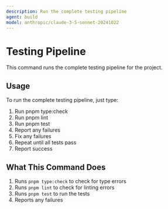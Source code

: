 ```yaml
---
description: Run the complete testing pipeline
agent: build
model: anthropic/claude-3-5-sonnet-20241022
---
```


# Testing Pipeline

This command runs the complete testing pipeline for the project.

## Usage

To run the complete testing pipeline, just type:

1. Run pnpm type:check
2. Run pnpm lint
3. Run pnpm test
4. Report any failures
5. Fix any failures
6. Repeat until all tests pass
7. Report success

## What This Command Does

1. Runs `pnpm type:check` to check for type errors
2. Runs `pnpm lint` to check for linting errors
3. Runs `pnpm test` to run the tests
4. Reports any failures
